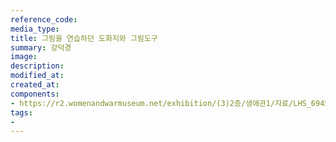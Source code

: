 ```yaml
---
reference_code:
media_type:
title: 그림을 연습하던 도화지와 그림도구
summary: 강덕경
image:
description: 
modified_at:
created_at:
components:
- https://r2.womenandwarmuseum.net/exhibition/(3)2층/생애관1/자료/LHS_6945.jpg
tags:
-
---
```

